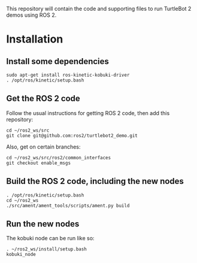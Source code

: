 This repository will contain the code and supporting files to run TurtleBot 2 demos using ROS 2.

# Installation

## Install some dependencies
```
sudo apt-get install ros-kinetic-kobuki-driver 
. /opt/ros/kinetic/setup.bash
```

## Get the ROS 2 code
Follow the usual instructions for getting ROS 2 code, then add this repository:
```
cd ~/ros2_ws/src
git clone git@github.com:ros2/turtlebot2_demo.git
```

Also, get on certain branches:
```
cd ~/ros2_ws/src/ros2/common_interfaces
git checkout enable_msgs
```

## Build the ROS 2 code, including the new nodes
```
. /opt/ros/kinetic/setup.bash
cd ~/ros2_ws
./src/ament/ament_tools/scripts/ament.py build
```

## Run the new nodes

The kobuki node can be run like so:

```
. ~/ros2_ws/install/setup.bash
kobuki_node
```

